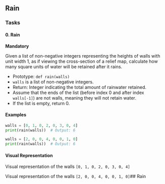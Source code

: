 ## Rain

### Tasks

#### 0. Rain
**Mandatory**

Given a list of non-negative integers representing the heights of walls with unit width 1, as if viewing the cross-section of a relief map, calculate how many square units of water will be retained after it rains.

- Prototype: `def rain(walls)`
- `walls` is a list of non-negative integers.
- Return: Integer indicating the total amount of rainwater retained.
- Assume that the ends of the list (before index 0 and after index `walls[-1]`) are not walls, meaning they will not retain water.
- If the list is empty, return 0.

#### Examples
```python
walls = [0, 1, 0, 2, 0, 3, 0, 4]
print(rain(walls))  # Output: 6

walls = [2, 0, 0, 4, 0, 0, 1, 0]
print(rain(walls))  # Output: 6
```

#### Visual Representation
Visual representation of the walls `[0, 1, 0, 2, 0, 3, 0, 4]`

Visual representation of the walls `[2, 0, 0, 4, 0, 0, 1, 0]`## Rain